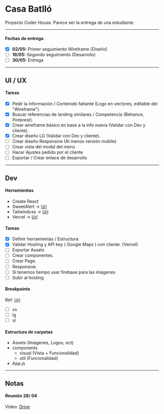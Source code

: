 # Casa Batlló
Proyecto Coder House.
Parece ser la entrega de una estudiante

---

#### Fechas de entrega
- [x] **02/05:** Primer seguimiento Wireframe (Diseño)
- [ ] **16/05:** Segundo seguimiento (Desarrollo)
- [ ] **30/05:** Entrega

---

## UI / UX

#### Tareas
- [x] Pedir la información / Contenido faltante (Logo en vectores, editable del "Wireframe").
- [x] Buscar referencias de landing similares / Competencia (Behance, Pinterest).
- [x] Crear wireframe básico en base a la info nueva (Validar con Dev y cliente).
- [x] Crear diseño LG (Validar con Dev y cliente).
- [ ] Crear diseño Responsive (Al menos versión mobile)
- [ ] Crear vista del modal del menú
- [ ] Hacer Ajustes pedido por el cliente
- [ ] Exportar / Crear enlace de desarrollo 

---

## Dev

#### Herramientas
- Create React
- SweetAlert -> [Url](https://sweetalert2.github.io/)
- Tailwindcss -> [Url](https://tailwindcss.com/docs/installation)
- Vercel  -> [Url](https://vercel.com/)

#### Tareas
- [x] Definir herramientas / Estructura.
- [x] Validar Hosting  y API key ( Google Maps ) con cliente. (Vercel)
- [ ] Exportar Assets
- [ ] Crear componentes.
- [ ] Crear Page.
- [ ] Responsive.
- [ ] Si tenemos tiempo usar firebase para las imágenes
- [ ] Subir al hosting

#### Breakpoints 
Ref: [Url](https://getbootstrap.com/docs/5.0/layout/breakpoints/#available-breakpoints)
- [ ] xs
- [ ] lg
- [ ] xl

#### Estructura de carpetas

- Assets (Imágenes, Logos, ect)
- components
	- visual (Vista + Funcionalidad)
	- util (Funcionalidad)
- App.js

---

## Notas
#### Reunión 28/ 04
Video: [Drive](https://drive.google.com/file/d/1glPjmoHb3E9s73N72kxpCrBNw1x--QUx/view)